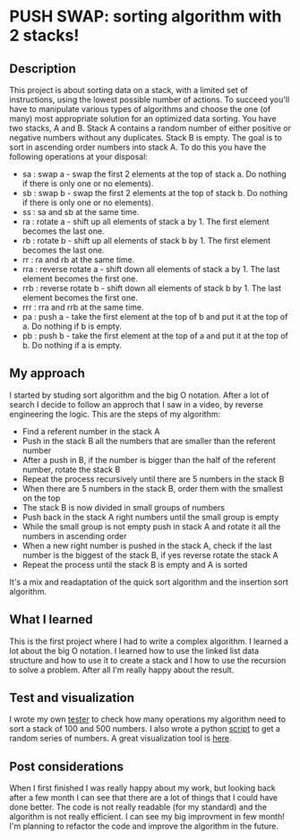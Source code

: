 # PUSH SWAP: sorting algorithm with 2 stacks!

## Description

This project is about sorting data on a stack, with a limited set of instructions, using the lowest possible number of actions. To succeed you'll have to manipulate various types of algorithms and choose the one (of many) most appropriate solution for an optimized data sorting. You have two stacks, A and B. Stack A contains a random number of either positive or negative numbers without any duplicates. Stack B is empty. The goal is to sort in ascending order numbers into stack A. To do this you have the following operations at your disposal:

- sa : swap a - swap the first 2 elements at the top of stack a. Do nothing if there is only one or no elements).
- sb : swap b - swap the first 2 elements at the top of stack b. Do nothing if there is only one or no elements).
- ss : sa and sb at the same time.
- ra : rotate a - shift up all elements of stack a by 1. The first element becomes the last one.
- rb : rotate b - shift up all elements of stack b by 1. The first element becomes the last one.
- rr : ra and rb at the same time.
- rra : reverse rotate a - shift down all elements of stack a by 1. The last element becomes the first one.
- rrb : reverse rotate b - shift down all elements of stack b by 1. The last element becomes the first one.
- rrr : rra and rrb at the same time.
- pa : push a - take the first element at the top of b and put it at the top of a. Do nothing if b is empty.
- pb : push b - take the first element at the top of a and put it at the top of b. Do nothing if a is empty.

## My approach

I started by studing sort algorithm and the big O notation. After a lot of search I decide to follow an approch that I saw in a video, by reverse engineering the logic. This are the steps of my algorithm:

- Find a referent number in the stack A
- Push in the stack B all the numbers that are smaller than the referent number
- After a push in B, if the number is bigger than the half of the referent number, rotate the stack B
- Repeat the process recursively until there are 5 numbers in the stack B
- When there are 5 numbers in the stack B, order them with the smallest on the top
- The stack B is now divided in small groups of numbers
- Push back in the stack A right numbers until the small group is empty
- While the small group is not empty push in stack A and rotate it all the numbers in ascending order
- When a new right number is pushed in the stack A, check if the last number is the biggest of the stack B, if yes reverse rotate the stack A
- Repeat the process until the stack B is empty and A is sorted

It's a mix and readaptation of the quick sort algorithm and the insertion sort algorithm.

## What I learned

This is the first project where I had to write a complex algorithm. I learned a lot about the big O notation. I learned how to use the linked list data structure and how to use it to create a stack and I how to use the recursion to solve a problem. After all I'm really happy about the result.

## Test and visualization

I wrote my own [tester](git@github.com:skyheis/push_swap_moulinette.git) to check how many operations my algorithm need to sort a stack of 100 and 500 numbers. I also wrote a python [script](https://github.com/skyheis/push_swap_randomizer) to get a random series of numbers. A great visualization tool is [here](https://github.com/o-reo/push_swap_visualizer).

## Post considerations

When I first finished I was really happy about my work, but looking back after a few month I can see that there are a lot of things that I could have done better. The code is not really readable (for my standard) and the algorithm is not really efficient. I can see my big improvment in few month! I'm planning to refactor the code and improve the algorithm in the future.
